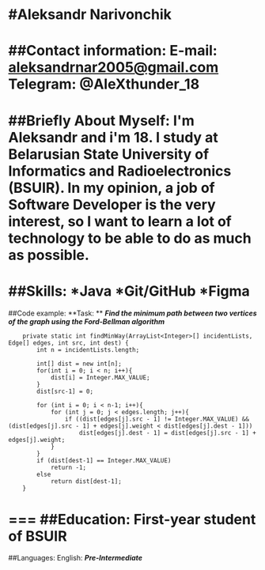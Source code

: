 #Aleksandr Narivonchik
===
##Contact information:
**E-mail:** aleksandrnar2005@gmail.com
**Telegram:** @AleXthunder_18
===
##Briefly About Myself:
I'm Aleksandr and i'm 18. I study at Belarusian State University of Informatics and Radioelectronics (BSUIR). In my opinion, a job of Software Developer is the very interest, so I want to learn a lot of technology to be able to do as much as possible.
===
##Skills:
*Java
*Git/GitHub
*Figma
===
##Code example:
**Task: ** ***Find the minimum path between two vertices of the graph using the Ford-Bellman algorithm***
```
    private static int findMinWay(ArrayList<Integer>[] incidentLists, Edge[] edges, int src, int dest) {
        int n = incidentLists.length;
 
        int[] dist = new int[n];
        for(int i = 0; i < n; i++){
            dist[i] = Integer.MAX_VALUE;
        }
        dist[src-1] = 0;
 
        for (int i = 0; i < n-1; i++){
            for (int j = 0; j < edges.length; j++){
                if ((dist[edges[j].src - 1] != Integer.MAX_VALUE) && (dist[edges[j].src - 1] + edges[j].weight < dist[edges[j].dest - 1]))
                    dist[edges[j].dest - 1] = dist[edges[j].src - 1] + edges[j].weight;
            }
        }
        if (dist[dest-1] == Integer.MAX_VALUE)
            return -1;
        else
            return dist[dest-1];
    }
```
===
##Education:
First-year student of BSUIR
===
##Languages:
English: ***Pre-Intermediate***
